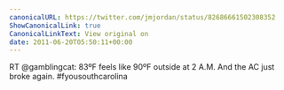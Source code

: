 ```yaml
---
canonicalURL: https://twitter.com/jmjordan/status/82686661502308352
ShowCanonicalLink: true
CanonicalLinkText: View original on
date: 2011-06-20T05:50:11+00:00
---
```

RT @gamblingcat: 83ºF feels like 90ºF outside at 2 A.M. And the AC just broke again. #fyousouthcarolina